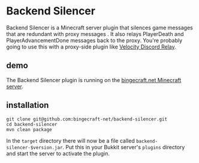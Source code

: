 # Backend Silencer

Backend Silencer is a Minecraft server plugin that silences game messages that are redundant with proxy messages . It
also relays PlayerDeath and PlayerAdvancementDone messages back to the proxy. You're probably going to use this with a
proxy-side plugin like [Velocity Discord Relay](https://github.com/bingecraft-net/velocity-discord-relay).

## demo

The Backend Silencer plugin is running on the [bingecraft.net Minecraft server](https://bingecraft.net).

## installation

```
git clone git@github.com:bingecraft-net/backend-silencer.git
cd backend-silencer
mvn clean package
```

In the `target` directory there will now be a file called `backend-silencer-$version.jar`. Put this in your Bukkit
server's `plugins` directory and start the server to activate the plugin.
